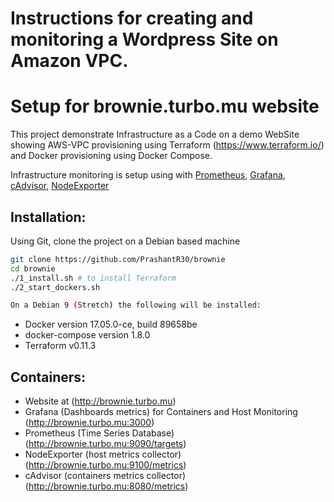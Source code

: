 # Instructions for creating and monitoring a Wordpress Site on Amazon VPC.

Setup for brownie.turbo.mu website
============================

This project demonstrate Infrastructure as a Code on a demo WebSite showing AWS-VPC provisioning using Terraform (https://www.terraform.io/) and Docker provisioning using Docker Compose.

Infrastructure monitoring is setup using with [Prometheus](https://prometheus.io/), [Grafana](http://grafana.org/), [cAdvisor](https://github.com/google/cadvisor), 
[NodeExporter](https://github.com/prometheus/node_exporter)


## Installation:

Using Git, clone the project on a Debian based machine

```bash
git clone https://github.com/PrashantR30/brownie
cd brownie
./1_install.sh # to install Terraform
./2_start_dockers.sh

On a Debian 9 (Stretch) the following will be installed:
```
* Docker version 17.05.0-ce, build 89658be
* docker-compose version 1.8.0
* Terraform v0.11.3

## Containers:
* Website at (http://brownie.turbo.mu)
* Grafana (Dashboards metrics) for Containers and Host Monitoring (http://brownie.turbo.mu:3000)
* Prometheus (Time Series Database) (http://brownie.turbo.mu:9090/targets)
* NodeExporter (host metrics collector) (http://brownie.turbo.mu:9100/metrics)
* cAdvisor (containers metrics collector) (http://brownie.turbo.mu:8080/metrics)

